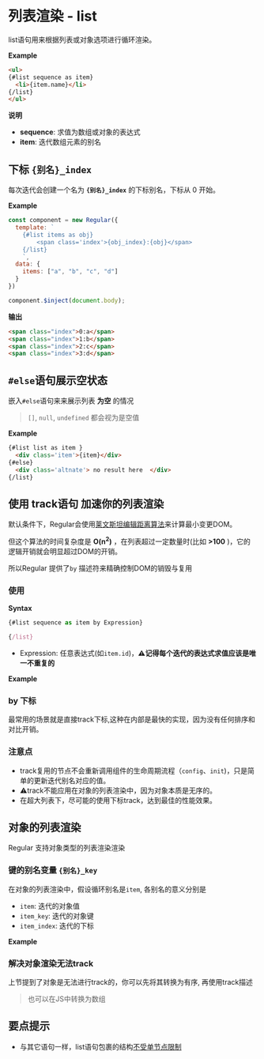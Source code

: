 
# 列表渲染 - list

list语句用来根据列表或对象选项进行循环渲染。

__Example__

```html
<ul>
{#list sequence as item}
  <li>{item.name}</li>
{/list}
</ul>

```

__说明__

* __sequence__: 求值为数组或对象的表达式
* __item__: 迭代数组元素的别名




## 下标 `{别名}_index`

每次迭代会创建一个名为 __`{别名}_index`__ 的下标别名，下标从 0 开始。

__Example__

```js
const component = new Regular({
  template: `
    {#list items as obj}
        <span class='index'>{obj_index}:{obj}</span>
    {/list}
    `,
  data: {
    items: ["a", "b", "c", "d"]
  }
})

component.$inject(document.body);

```

__输出__

```html
<span class="index">0:a</span>
<span class="index">1:b</span>
<span class="index">2:c</span>
<span class="index">3:d</span>
```

<a id="if"></a>


## `#else`语句展示空状态

嵌入`#else`语句来来展示列表 __为空__ 的情况

> `[]`, `null`, `undefined` 都会视为是空值


__Example__


```html
{#list list as item }
  <div class='item'>{item}</div>
{#else}
  <div class='altnate'> no result here  </div>
{/list}
```


<script async src="//jsfiddle.net/leeluolee/dn87x4yw/embed/js,result/"></script>




## 使用 track语句 加速你的列表渲染


默认条件下，Regular会使用[莱文斯坦编辑距离算法](http://en.wikipedia.org/wiki/Levenshtein_distance)来计算最小变更DOM。

但这个算法的时间复杂度是 <strong>O(n<sup>2</sup>)</strong> ，在列表超过一定数量时(比如 __>100__ )，它的逻辑开销就会明显超过DOM的开销。

所以Regular 提供了`by` 描述符来精确控制DOM的销毁与复用


### 使用

__Syntax__

```js
{#list sequence as item by Expression}

{/list}
```


- Expression: 任意表达式(如`item.id`)，__⚠️记得每个迭代的表达式求值应该是唯一不重复的__



__Example__


<script async src="//jsfiddle.net/leeluolee/zmp6y91s/embed/js,result/"></script>


### by 下标


最常用的场景就是直接track下标,这种在内部是最快的实现，因为没有任何排序和对比开销。

<script async src="//jsfiddle.net/leeluolee/wh0n4bq3/embed/js,result/"></script>


### 注意点

- track复用的节点不会重新调用组件的生命周期流程（`config`、`init`)，只是简单的更新迭代别名对应的值。
- ⚠️track不能应用在对象的列表渲染中，因为对象本质是无序的。
- 在超大列表下，尽可能的使用下标track，达到最佳的性能效果。



## 对象的列表渲染

Regular 支持对象类型的列表渲染渲染


### 键的别名变量 `{别名}_key`

在对象的列表渲染中，假设循环别名是`item`, 各别名的意义分别是

- `item`: 迭代的对象值
- `item_key`: 迭代的对象键
- `item_index`: 迭代的下标

__Example__

<script async src="//jsfiddle.net/leeluolee/gth68n9p/embed/js,result/"></script>

### 解决对象渲染无法track

上节提到了对象是无法进行track的，你可以先将其转换为有序, 再使用track描述

<script async src="//jsfiddle.net/leeluolee/u6fbzx2L/embed/js,result/"></script>


> 也可以在JS中转换为数组

## 要点提示


- 与其它语句一样，list语句包裹的结构[不受单节点限制](./#wrap-limit)

